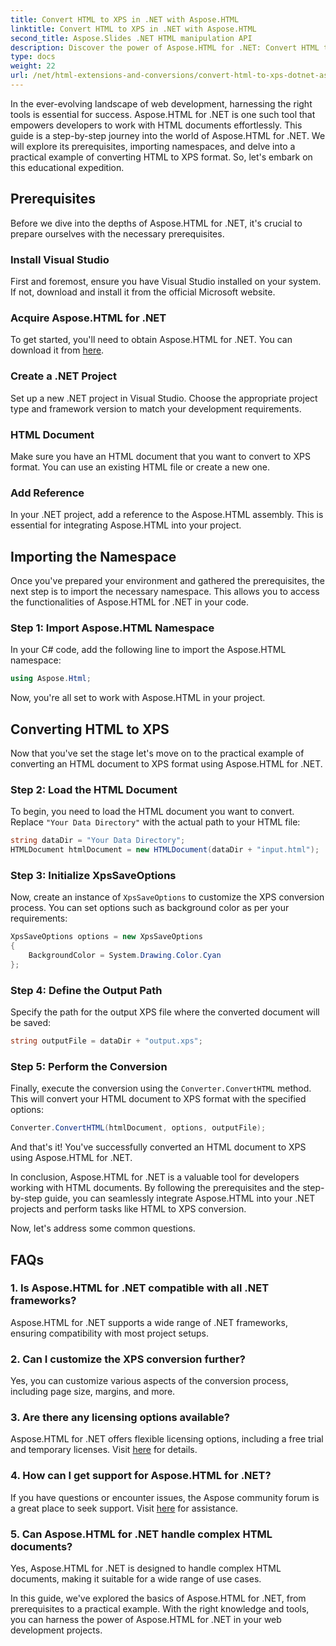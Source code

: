 ```yaml
---
title: Convert HTML to XPS in .NET with Aspose.HTML
linktitle: Convert HTML to XPS in .NET with Aspose.HTML
second_title: Aspose.Slides .NET HTML manipulation API
description: Discover the power of Aspose.HTML for .NET: Convert HTML to XPS effortlessly. Prerequisites, step-by-step guide, and FAQs included.
type: docs
weight: 22
url: /net/html-extensions-and-conversions/convert-html-to-xps-dotnet-aspose-html/
---
```


In the ever-evolving landscape of web development, harnessing the right tools is essential for success. Aspose.HTML for .NET is one such tool that empowers developers to work with HTML documents effortlessly. This guide is a step-by-step journey into the world of Aspose.HTML for .NET. We will explore its prerequisites, importing namespaces, and delve into a practical example of converting HTML to XPS format. So, let's embark on this educational expedition.

## Prerequisites

Before we dive into the depths of Aspose.HTML for .NET, it's crucial to prepare ourselves with the necessary prerequisites.

### Install Visual Studio

First and foremost, ensure you have Visual Studio installed on your system. If not, download and install it from the official Microsoft website.

### Acquire Aspose.HTML for .NET

To get started, you'll need to obtain Aspose.HTML for .NET. You can download it from [here](https://releases.aspose.com/html/net/).

### Create a .NET Project

Set up a new .NET project in Visual Studio. Choose the appropriate project type and framework version to match your development requirements.

### HTML Document

Make sure you have an HTML document that you want to convert to XPS format. You can use an existing HTML file or create a new one.

### Add Reference

In your .NET project, add a reference to the Aspose.HTML assembly. This is essential for integrating Aspose.HTML into your project.

## Importing the Namespace

Once you've prepared your environment and gathered the prerequisites, the next step is to import the necessary namespace. This allows you to access the functionalities of Aspose.HTML for .NET in your code.

### Step 1: Import Aspose.HTML Namespace

In your C# code, add the following line to import the Aspose.HTML namespace:

```csharp
using Aspose.Html;
```

Now, you're all set to work with Aspose.HTML in your project.

## Converting HTML to XPS

Now that you've set the stage let's move on to the practical example of converting an HTML document to XPS format using Aspose.HTML for .NET.

### Step 2: Load the HTML Document

To begin, you need to load the HTML document you want to convert. Replace `"Your Data Directory"` with the actual path to your HTML file:

```csharp
string dataDir = "Your Data Directory";
HTMLDocument htmlDocument = new HTMLDocument(dataDir + "input.html");
```

### Step 3: Initialize XpsSaveOptions

Now, create an instance of `XpsSaveOptions` to customize the XPS conversion process. You can set options such as background color as per your requirements:

```csharp
XpsSaveOptions options = new XpsSaveOptions
{
    BackgroundColor = System.Drawing.Color.Cyan
};
```

### Step 4: Define the Output Path

Specify the path for the output XPS file where the converted document will be saved:

```csharp
string outputFile = dataDir + "output.xps";
```

### Step 5: Perform the Conversion

Finally, execute the conversion using the `Converter.ConvertHTML` method. This will convert your HTML document to XPS format with the specified options:

```csharp
Converter.ConvertHTML(htmlDocument, options, outputFile);
```

And that's it! You've successfully converted an HTML document to XPS using Aspose.HTML for .NET.

In conclusion, Aspose.HTML for .NET is a valuable tool for developers working with HTML documents. By following the prerequisites and the step-by-step guide, you can seamlessly integrate Aspose.HTML into your .NET projects and perform tasks like HTML to XPS conversion.

Now, let's address some common questions.

## FAQs

### 1. Is Aspose.HTML for .NET compatible with all .NET frameworks?
   Aspose.HTML for .NET supports a wide range of .NET frameworks, ensuring compatibility with most project setups.

### 2. Can I customize the XPS conversion further?
   Yes, you can customize various aspects of the conversion process, including page size, margins, and more.

### 3. Are there any licensing options available?
   Aspose.HTML for .NET offers flexible licensing options, including a free trial and temporary licenses. Visit [here](https://purchase.aspose.com/buy) for details.

### 4. How can I get support for Aspose.HTML for .NET?
   If you have questions or encounter issues, the Aspose community forum is a great place to seek support. Visit [here](https://forum.aspose.com/) for assistance.

### 5. Can Aspose.HTML for .NET handle complex HTML documents?
   Yes, Aspose.HTML for .NET is designed to handle complex HTML documents, making it suitable for a wide range of use cases.

In this guide, we've explored the basics of Aspose.HTML for .NET, from prerequisites to a practical example. With the right knowledge and tools, you can harness the power of Aspose.HTML for .NET in your web development projects.
